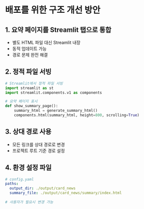 # 배포를 위한 구조 개선 방안

## 1. 요약 페이지를 Streamlit 탭으로 통합
- 별도 HTML 파일 대신 Streamlit 내장
- 동적 업데이트 가능
- 경로 문제 완전 해결

## 2. 정적 파일 서빙
```python
# Streamlit에서 정적 파일 서빙
import streamlit as st
import streamlit.components.v1 as components

# 요약 페이지 표시
def show_summary_page():
    summary_html = generate_summary_html()
    components.html(summary_html, height=800, scrolling=True)
```

## 3. 상대 경로 사용
- 모든 링크를 상대 경로로 변경
- 프로젝트 루트 기준 경로 설정

## 4. 환경 설정 파일
```yaml
# config.yaml
paths:
  output_dir: ./output/card_news
  summary_file: ./output/card_news/summary/index.html
  
# 사용자가 필요시 변경 가능
```
